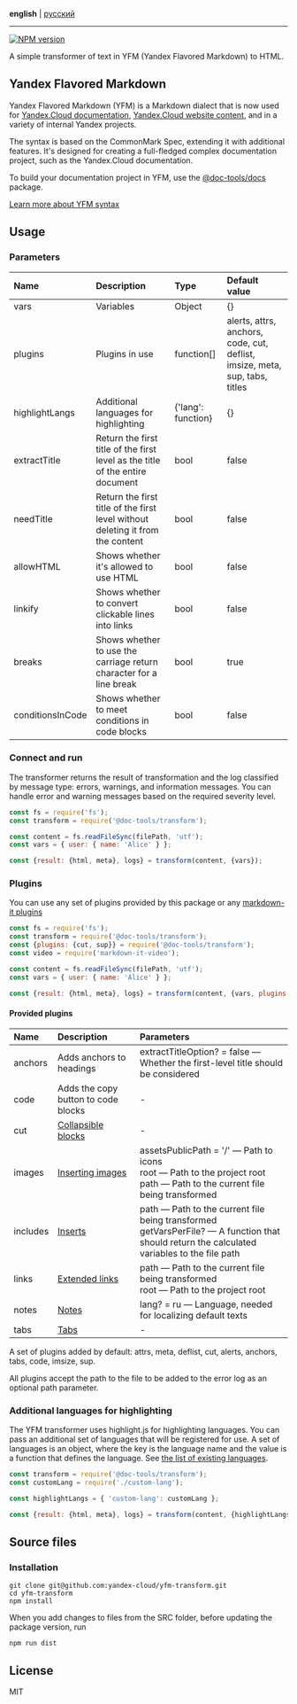 **english** | [русский](https://github.com/yandex-cloud/yfm-transform/blob/master/README.ru.md)
- - -

[![NPM version](https://img.shields.io/npm/v/@doc-tools/transform.svg?style=flat)](https://www.npmjs.org/package/@doc-tools/transform)


A simple transformer of text in YFM (Yandex Flavored Markdown) to HTML.

## Yandex Flavored Markdown

Yandex Flavored Markdown (YFM) is a Markdown dialect that is now used for
[Yandex.Cloud documentation](https://cloud.yandex.com/docs), [Yandex.Cloud website content](https://cloud.yandex.com), and in
a variety of internal Yandex projects.

The syntax is based on the CommonMark Spec, extending it with additional features. It's designed for creating
a full-fledged complex documentation project, such as the Yandex.Cloud documentation.

To build your documentation project in YFM, use the [@doc-tools/docs](https://www.npmjs.com/package/@doc-tools/docs) package.

[Learn more about YFM syntax](./DOCS.md)

## Usage

### Parameters

| Name | Description | Type | Default value |
| :--- | :--- | :--- | :--- |
| vars | Variables | Object | {} |
| plugins | Plugins in use | function[] | alerts, attrs, anchors, code, cut, deflist, imsize, meta, sup, tabs, titles |
| highlightLangs | Additional languages for highlighting | {'lang': function} | {} |
| extractTitle | Return the first title of the first level as the title of the entire document | bool | false |
| needTitle | Return the first title of the first level without deleting it from the content | bool | false |
| allowHTML | Shows whether it's allowed to use HTML | bool | false |
| linkify | Shows whether to convert clickable lines into links | bool | false |
| breaks | Shows whether to use the carriage return character for a line break | bool | true |
| conditionsInCode | Shows whether to meet conditions in code blocks | bool | false |

### Connect and run

The transformer returns the result of transformation and the log classified by message type: errors, warnings, and information messages.
You can handle error and warning messages based on the required severity level.

```js
const fs = require('fs');
const transform = require('@doc-tools/transform');

const content = fs.readFileSync(filePath, 'utf');
const vars = { user: { name: 'Alice' } };

const {result: {html, meta}, logs} = transform(content, {vars});
```

### Plugins

You can use any set of plugins provided by this package or any [markdown-it plugins](https://www.npmjs.com/search?q=keywords:markdown-it-plugin)

```js
const fs = require('fs');
const transform = require('@doc-tools/transform');
const {plugins: {cut, sup}} = require('@doc-tools/transform');
const video = require('markdown-it-video');

const content = fs.readFileSync(filePath, 'utf');
const vars = { user: { name: 'Alice' } };

const {result: {html, meta}, logs} = transform(content, {vars, plugins: [cut, sup, video]});
```

#### Provided plugins

| Name | Description | Parameters |
| :--- | :--- | :--- |
| anchors | Adds anchors to headings | extractTitleOption? = false — Whether the first-level title should be considered |
| code | Adds the copy button to code blocks | - |
| cut | [Collapsible blocks](./DOCS.md#cutes) | - |
| images | [Inserting images](./DOCS.md#images) | assetsPublicPath = '/' — Path to icons<br>root — Path to the project root<br>path — Path to the current file being transformed |
| includes | [Inserts](./DOCS.md#includes) | path — Path to the current file being transformed<br>getVarsPerFile? — A function that should return the calculated variables to the file path |
| links | [Extended links](./DOCS.md#links) | path — Path to the current file being transformed<br>root — Path to the project root |
| notes | [Notes](./DOCS.md#notes) | lang? = ru — Language, needed for localizing default texts |
| tabs | [Tabs](./DOCS.md#tabs) | - |

A set of plugins added by default: attrs, meta, deflist, cut, alerts, anchors, tabs, code, imsize, sup.

All plugins accept the path to the file to be added to the error log as an optional path parameter.

### Additional languages for highlighting

The YFM transformer uses highlight.js for highlighting languages. You can pass an additional set of languages
that will be registered for use. A set of languages is an object, where the key is the language name
and the value is a function that defines the language. See [the list of existing languages](https://github.com/highlightjs/highlight.js/tree/master/src/languages).

```js
const transform = require('@doc-tools/transform');
const customLang = require('./custom-lang');

const highlightLangs = { 'custom-lang': customLang };

const {result: {html, meta}, logs} = transform(content, {highlightLangs});
```

## Source files

### Installation

```shell script
git clone git@github.com:yandex-cloud/yfm-transform.git
cd yfm-transform
npm install
```

When you add changes to files from the SRC folder, before updating the package version, run

```shell script
npm run dist
```

## License

MIT

